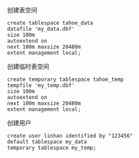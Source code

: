 <!--
author: cailinhan
date: 2016-04-05
title: Oracle创建数据库
tags: oracle
category: database
status: publish
summary: 你好！GitBlog
-->
创建表空间
```
create tablespace tahoe_data  
datafile 'my_data.dbf' 
size 100m  
autoextend on  
next 100m maxsize 20480m  
extent management local;
```
创建临时表空间
```
create temporary tablespace tahoe_temp  
tempfile 'my_temp.dbf' 
size 100m  
autoextend on  
next 100m maxsize 20480m  
extent management local;
```
创建用户
```
create user linhan identified by "123456"  
default tablespace my_data  
temporary tablespace my_temp;
```